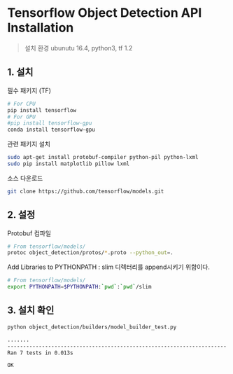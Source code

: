 # Tensorflow Object Detection API Installation

> 설치 환경 ubunutu 16.4, python3, tf 1.2



## 1. 설치 

필수 패키지 (TF)
```bash
# For CPU
pip install tensorflow
# For GPU
#pip install tensorflow-gpu
conda install tensorflow-gpu
```

관련 패키지 설치
```bash
sudo apt-get install protobuf-compiler python-pil python-lxml
sudo pip install matplotlib pillow lxml
```

소스 다운로드
```bash
git clone https://github.com/tensorflow/models.git
```

## 2. 설정
Protobuf 컴파일
```bash
# From tensorflow/models/
protoc object_detection/protos/*.proto --python_out=.
```

Add Libraries to PYTHONPATH : slim 디렉터리를 append시키기 위함이다.
```bash
# From tensorflow/models/
export PYTHONPATH=$PYTHONPATH:`pwd`:`pwd`/slim
```

## 3. 설치 확인
```bash
python object_detection/builders/model_builder_test.py

.......
----------------------------------------------------------------------
Ran 7 tests in 0.013s

OK
```
